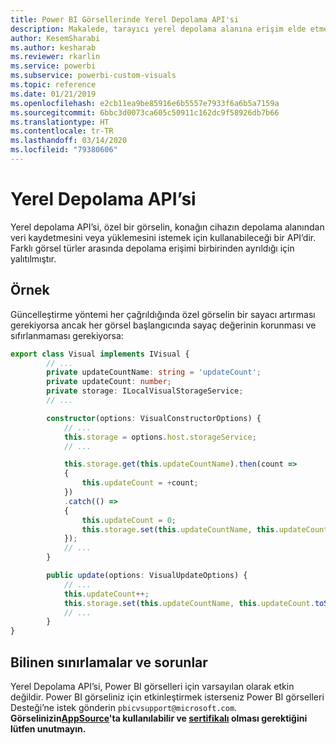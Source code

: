 ```yaml
---
title: Power BI Görsellerinde Yerel Depolama API'si
description: Makalede, tarayıcı yerel depolama alanına erişim elde etmek için Power BI Görselleri API'sinin nasıl kullanılacağı açıklanmaktadır
author: KesemSharabi
ms.author: kesharab
ms.reviewer: rkarlin
ms.service: powerbi
ms.subservice: powerbi-custom-visuals
ms.topic: reference
ms.date: 01/21/2019
ms.openlocfilehash: e2cb11ea9be85916e6b5557e7933f6a6b5a7159a
ms.sourcegitcommit: 6bbc3d0073ca605c50911c162dc9f58926db7b66
ms.translationtype: HT
ms.contentlocale: tr-TR
ms.lasthandoff: 03/14/2020
ms.locfileid: "79380606"
---
```

# <a name="local-storage-api"></a>Yerel Depolama API’si

Yerel depolama API’si, özel bir görselin, konağın cihazın depolama alanından veri kaydetmesini veya yüklemesini istemek için kullanabileceği bir API’dir. Farklı görsel türler arasında depolama erişimi birbirinden ayrıldığı için yalıtılmıştır.

## <a name="sample"></a>Örnek

Güncelleştirme yöntemi her çağrıldığında özel görselin bir sayacı artırması gerekiyorsa ancak her görsel başlangıcında sayaç değerinin korunması ve sıfırlanmaması gerekiyorsa:

```typescript
export class Visual implements IVisual {
        // ...
        private updateCountName: string = 'updateCount';
        private updateCount: number;
        private storage: ILocalVisualStorageService;
        // ...

        constructor(options: VisualConstructorOptions) {
            // ...
            this.storage = options.host.storageService;
            // ...

            this.storage.get(this.updateCountName).then(count =>
            {
                this.updateCount = +count;
            })
            .catch(() =>
            {
                this.updateCount = 0;
                this.storage.set(this.updateCountName, this.updateCount.toString());
            });
            // ...
        }

        public update(options: VisualUpdateOptions) {
            // ...
            this.updateCount++;
            this.storage.set(this.updateCountName, this.updateCount.toString());
            // ...
        }
}
```

## <a name="known-limitations-and-issues"></a>Bilinen sınırlamalar ve sorunlar

Yerel Depolama API’si, Power BI görselleri için varsayılan olarak etkin değildir. Power BI görseliniz için etkinleştirmek isterseniz Power BI görselleri Desteği’ne istek gönderin `pbicvsupport@microsoft.com`.  
**Görselinizin[AppSource](https://appsource.microsoft.com/en-us/marketplace/apps?product=power-bi-visuals)'ta kullanılabilir ve [sertifikalı](https://powerbi.microsoft.com/en-us/documentation/powerbi-custom-visuals-certified/) olması gerektiğini lütfen unutmayın.**
